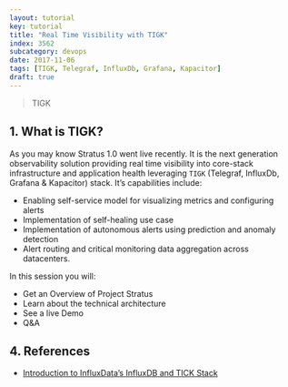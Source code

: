 ```yaml
---
layout: tutorial
key: tutorial
title: "Real Time Visibility with TIGK"
index: 3562
subcategory: devops
date: 2017-11-06
tags: [TIGK, Telegraf, InfluxDb, Grafana, Kapacitor]
draft: true
---
```


> TIGK

## 1. What is TIGK?  
As you may know Stratus 1.0 went live recently. It is the next generation observability solution providing real time visibility into core-stack infrastructure and application health leveraging `TIGK` (Telegraf, InfluxDb, Grafana & Kapacitor) stack. It’s capabilities include:
* Enabling self-service model for visualizing metrics and configuring alerts
* Implementation of self-healing use case
* Implementation of autonomous alerts using prediction and anomaly detection
* Alert routing and critical monitoring data aggregation across datacenters.

In this session you will:
* Get an Overview of Project Stratus
* Learn about the technical architecture
* See a live Demo
* Q&A


## 4. References
* [Introduction to InfluxData’s InfluxDB and TICK Stack](https://www.influxdata.com/blog/introduction-to-influxdatas-influxdb-and-tick-stack/)
